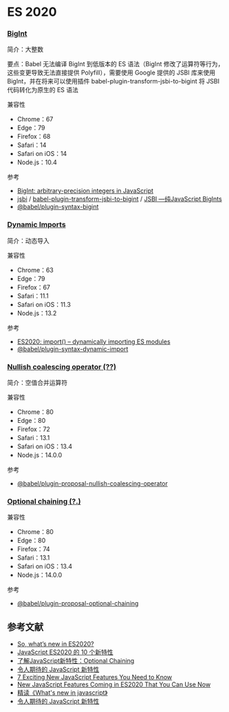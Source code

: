 # ES 2020

### [BigInt](https://developer.mozilla.org/zh-CN/docs/Web/JavaScript/Reference/Global_Objects/BigInt)

简介：大整数

要点：Babel 无法编译 BigInt 到低版本的 ES 语法（BigInt 修改了运算符等行为，这些变更导致无法直接提供 Polyfill），需要使用 Google 提供的 JSBI 库来使用 BigInt，并在将来可以使用插件 babel-plugin-transform-jsbi-to-bigint 将 JSBI 代码转化为原生的 ES 语法

兼容性

- Chrome：67
- Edge：79
- Firefox：68
- Safari：14
- Safari on iOS：14
- Node.js：10.4

参考

- [BigInt: arbitrary-precision integers in JavaScript](https://v8.dev/features/bigint#polyfilling-transpiling)
- [jsbi](https://github.com/GoogleChromeLabs/jsbi) / [babel-plugin-transform-jsbi-to-bigint](https://github.com/GoogleChromeLabs/babel-plugin-transform-jsbi-to-bigint) / [JSBI —纯JavaScript BigInts](https://www.wenyanet.com/opensource/zh/5ff5592ce43fd5359b620f6a.html)
- [@babel/plugin-syntax-bigint](https://babeljs.io/docs/en/babel-plugin-syntax-bigint)

### [Dynamic Imports](https://developer.mozilla.org/en-US/docs/Web/JavaScript/Reference/Statements/import#dynamic_imports)

简介：动态导入

兼容性

- Chrome：63
- Edge：79
- Firefox：67
- Safari：11.1
- Safari on iOS：11.3
- Node.js：13.2

参考

- [ES2020: import() – dynamically importing ES modules](https://2ality.com/2017/01/import-operator.html)
- [@babel/plugin-syntax-dynamic-import](https://babeljs.io/docs/en/babel-plugin-syntax-dynamic-import)

### [Nullish coalescing operator (??)](https://developer.mozilla.org/en-US/docs/Web/JavaScript/Reference/Operators/Nullish_coalescing_operator)

简介：空值合并运算符

兼容性

- Chrome：80
- Edge：80
- Firefox：72
- Safari：13.1
- Safari on iOS：13.4
- Node.js：14.0.0

参考

- [@babel/plugin-proposal-nullish-coalescing-operator](https://babeljs.io/docs/en/babel-plugin-proposal-nullish-coalescing-operator)

### [Optional chaining (?.)](https://developer.mozilla.org/en-US/docs/Web/JavaScript/Reference/Operators/Optional_chaining)

兼容性

- Chrome：80
- Edge：80
- Firefox：74
- Safari：13.1
- Safari on iOS：13.4
- Node.js：14.0.0

参考

- [@babel/plugin-proposal-optional-chaining](https://babeljs.io/docs/en/babel-plugin-proposal-optional-chaining)

## 参考文献

- [So, what’s new in ES2020?](https://tdd.github.io/confoo2018-es2020/#/)
- [JavaScript ES2020 的 10 个新特性](https://chinese.freecodecamp.org/news/javascript-new-features-es2020/)
- [了解JavaScript新特性：Optional Chaining]( https://mp.weixin.qq.com/s?__biz=MzUxMzcxMzE5Ng==&mid=2247492849&idx=2&sn=c081a0a944abffd30d3a0ef9695a9333&scene=21#wechat_redirect )
- [令人期待的 JavaScript 新特性](https://mp.weixin.qq.com/s/5Fm2p2sKUBd5Ub4LCzLr1w)
- [7 Exciting New JavaScript Features You Need to Know](https://dev.to/gafi/7-new-exciting-javascript-features-you-need-to-know-1fkh)
- [New JavaScript Features Coming in ES2020 That You Can Use Now](https://levelup.gitconnected.com/new-features-of-javascript-that-we-can-use-soon-or-now-6199981bd2f)
- [精读《What's new in javascript》](https://github.com/dt-fe/weekly/blob/v2/105.%E7%B2%BE%E8%AF%BB%E3%80%8AWhat's%20new%20in%20javascript%E3%80%8B.md)
- [令人期待的 JavaScript 新特性](https://www.infoq.cn/article/ZAYPIz9bbukZO3duRrIm)
